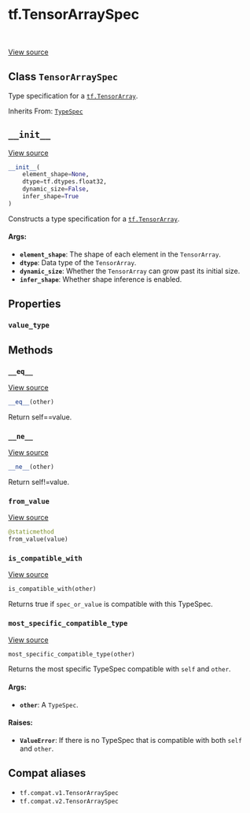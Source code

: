 <div itemscope itemtype="http://developers.google.com/ReferenceObject">
<meta itemprop="name" content="tf.TensorArraySpec" />
<meta itemprop="path" content="Stable" />
<meta itemprop="property" content="value_type"/>
<meta itemprop="property" content="__eq__"/>
<meta itemprop="property" content="__init__"/>
<meta itemprop="property" content="__ne__"/>
<meta itemprop="property" content="from_value"/>
<meta itemprop="property" content="is_compatible_with"/>
<meta itemprop="property" content="most_specific_compatible_type"/>
</div>

# tf.TensorArraySpec

<!-- Insert buttons and diff -->

<table class="tfo-notebook-buttons tfo-api" align="left">
</table>

<a target="_blank" href="/code/stable/tensorflow/python/ops/tensor_array_ops.py">View source</a>



## Class `TensorArraySpec`

Type specification for a <a href="../tf/TensorArray.md"><code>tf.TensorArray</code></a>.

Inherits From: [`TypeSpec`](../tf/TypeSpec.md)

<!-- Placeholder for "Used in" -->


<h2 id="__init__"><code>__init__</code></h2>

<a target="_blank" href="/code/stable/tensorflow/python/ops/tensor_array_ops.py">View source</a>

``` python
__init__(
    element_shape=None,
    dtype=tf.dtypes.float32,
    dynamic_size=False,
    infer_shape=True
)
```

Constructs a type specification for a <a href="../tf/TensorArray.md"><code>tf.TensorArray</code></a>.


#### Args:


* <b>`element_shape`</b>: The shape of each element in the `TensorArray`.
* <b>`dtype`</b>: Data type of the `TensorArray`.
* <b>`dynamic_size`</b>: Whether the `TensorArray` can grow past its initial size.
* <b>`infer_shape`</b>: Whether shape inference is enabled.



## Properties

<h3 id="value_type"><code>value_type</code></h3>






## Methods

<h3 id="__eq__"><code>__eq__</code></h3>

<a target="_blank" href="/code/stable/tensorflow/python/framework/type_spec.py">View source</a>

``` python
__eq__(other)
```

Return self==value.


<h3 id="__ne__"><code>__ne__</code></h3>

<a target="_blank" href="/code/stable/tensorflow/python/framework/type_spec.py">View source</a>

``` python
__ne__(other)
```

Return self!=value.


<h3 id="from_value"><code>from_value</code></h3>

<a target="_blank" href="/code/stable/tensorflow/python/ops/tensor_array_ops.py">View source</a>

``` python
@staticmethod
from_value(value)
```




<h3 id="is_compatible_with"><code>is_compatible_with</code></h3>

<a target="_blank" href="/code/stable/tensorflow/python/ops/tensor_array_ops.py">View source</a>

``` python
is_compatible_with(other)
```

Returns true if `spec_or_value` is compatible with this TypeSpec.


<h3 id="most_specific_compatible_type"><code>most_specific_compatible_type</code></h3>

<a target="_blank" href="/code/stable/tensorflow/python/ops/tensor_array_ops.py">View source</a>

``` python
most_specific_compatible_type(other)
```

Returns the most specific TypeSpec compatible with `self` and `other`.


#### Args:


* <b>`other`</b>: A `TypeSpec`.


#### Raises:


* <b>`ValueError`</b>: If there is no TypeSpec that is compatible with both `self`
  and `other`.





## Compat aliases

* `tf.compat.v1.TensorArraySpec`
* `tf.compat.v2.TensorArraySpec`

